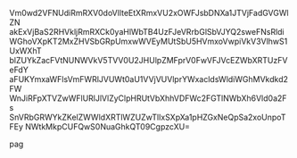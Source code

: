 Vm0wd2VFNUdiRmRXV0doVllteEtXRmxVU2xOWFJsbDNXa1JTVjFadGVGWlZN
akExVjBaS2RHVkljRmRXCk0yaHlWbTB4UzFJeVRrbGlSbVJYQ2sweFNsRldi
WGhoVXpKT2MxZHVSbGRpUmxwWVEyMUtSbU5HVmxoVwpiVkV3VlhwS1UxWXhT
blZUYkZacFVtNUNWVkV5TVV0U2JHUlpZMFprV0FwVFJVcEZWbXRTUzFVeFdY
aFUKYmxaWFlsVmFWRlJVUWt0aU1VVjVUVlprYWxacldsWldiWGhMVkdkd2FW
WnJiRFpXTVZwWFlURlJlVlZyClpHRUtVbXhhVDFWc2FGTlNWbXh6Vld0a2Fs
SnVRbGRWYkZKelZWWldXRTlWZUZwTlIxSXpXa1pHZGxNeQpSa2xoUnpoTFEy
NWtkMkpCUFQwS0NuaGhkQT09CgpzcXU=

pag